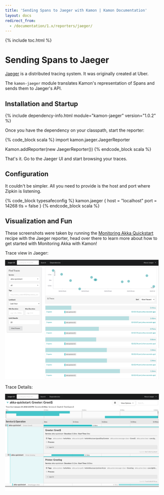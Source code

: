 ```yaml
---
title: 'Sending Spans to Jaeger with Kamon | Kamon Documentation'
layout: docs
redirect_from:
  - /documentation/1.x/reporters/jaeger/
---
```


{% include toc.html %}

Sending Spans to Jaeger
=======================

[Jaeger][1] is a distributed tracing system. It was originally created at Uber.

The `kamon-jaeger` module translates Kamon's representation of Spans and sends them to Jaeger's API.


## Installation and Startup

{% include dependency-info.html module="kamon-jaeger" version="1.0.2" %}

Once you have the dependency on your classpath, start the reporter:

{% code_block scala %}
import kamon.jaeger.JaegerReporter

Kamon.addReporter(new JaegerReporter())
{% endcode_block scala %}

That's it. Go to the Jaeger UI and start browsing your traces.


## Configuration

It couldn't be simpler. All you need to provide is the host and port where Zipkin is listening.

{% code_block typesafeconfig %}
kamon.jaeger {
  host = "localhost"
  port = 14268
  tls = false
}
{% endcode_block scala %}


## Visualization and Fun

These screenshots were taken by running the [Monitoring Akka Quickstart][2] recipe with the Jaeger reporter, head over
there to learn more about how to get started with Monitoring Akka with Kamon!

Trace view in Jaeger:

<img class="img-fluid my-4" src="/assets/img/jaeger-trace-search.png">

Trace Details:

<img class="img-fluid my-4" src="/assets/img/jaeger-trace-detail.png">

[1]: https://github.com/jaegertracing/jaeger
[2]: /documentation/1.x/recipes/monitoring-akka-quickstart/
